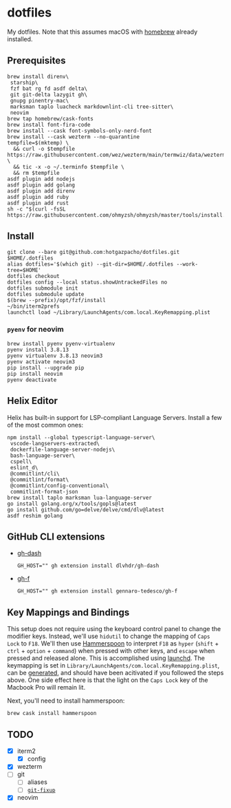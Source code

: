 # dotfiles

My dotfiles. Note that this assumes macOS with [homebrew](https://brew.sh)
already installed.

## Prerequisites

```console
brew install direnv\
 starship\
 fzf bat rg fd asdf delta\
 git git-delta lazygit gh\
 gnupg pinentry-mac\
 marksman taplo luacheck markdownlint-cli tree-sitter\
 neovim
brew tap homebrew/cask-fonts
brew install font-fira-code
brew install --cask font-symbols-only-nerd-font
brew install --cask wezterm --no-quarantine
tempfile=$(mktemp) \
  && curl -o $tempfile https://raw.githubusercontent.com/wez/wezterm/main/termwiz/data/wezterm.terminfo \
  && tic -x -o ~/.terminfo $tempfile \
  && rm $tempfile
asdf plugin add nodejs
asdf plugin add golang
asdf plugin add direnv
asdf plugin add ruby
asdf plugin add rust
sh -c "$(curl -fsSL https://raw.githubusercontent.com/ohmyzsh/ohmyzsh/master/tools/install.sh)"
```

## Install

```console
git clone --bare git@github.com:hotgazpacho/dotfiles.git $HOME/.dotfiles
alias dotfiles='$(which git) --git-dir=$HOME/.dotfiles --work-tree=$HOME'
dotfiles checkout
dotfiles config --local status.showUntrackedFiles no
dotfiles submodule init
dotfiles submodule update
$(brew --prefix)/opt/fzf/install
~/bin/iterm2prefs
launchctl load ~/Library/LaunchAgents/com.local.KeyRemapping.plist
```

### `pyenv` for neovim

```console
brew install pyenv pyenv-virtualenv
pyenv install 3.8.13
pyenv virtualenv 3.8.13 neovim3
pyenv activate neovim3
pip install --upgrade pip
pip install neovim
pyenv deactivate
```

## Helix Editor

Helix has built-in support for LSP-compliant Language Servers. Install a few of
the most common ones:

```console
npm install --global typescript-language-server\
 vscode-langservers-extracted\
 dockerfile-language-server-nodejs\
 bash-language-server\
 cspell\
 eslint_d\
 @commitlint/cli\
 @commitlint/format\
 @commitlint/config-conventional\
 commitlint-format-json
brew install taplo marksman lua-language-server
go install golang.org/x/tools/gopls@latest
go install github.com/go=delve/delve/cmd/dlv@latest
asdf reshim golang
```

## GitHub CLI extensions

- [gh-dash](https://github.com/dlvhdr/gh-dash)
  ```console
  GH_HOST="" gh extension install dlvhdr/gh-dash
  ```
- [gh-f](https://github.com/gennaro-tedesco/gh-f)
  ```console
  GH_HOST="" gh extension install gennaro-tedesco/gh-f
  ```

## Key Mappings and Bindings

This setup does not require using the keyboard control panel to change the
modifier keys. Instead, we'll use `hidutil` to change the mapping of `Caps Lock`
to `F18`. We'll then use [Hammerspoon](https://hammerspoon.org) to interpret
`F18` as `hyper` (`shift` + `ctrl` + `option` + `command`) when pressed with
other keys, and `escape` when pressed and released alone. This is accomplished
using [launchd](https://www.launchd.info).
The keymapping is set in `Library/LaunchAgents/com.local.KeyRemapping.plist`,
can be [generated](https://hidutil-generator.netlify.app), and should have been
acitivated if you followed the steps above. One side effect here is that the
light on the `Caps Lock` key of the Macbook Pro will remain lit.

Next, you'll need to install hammerspoon:

```console
brew cask install hammerspoon
```

## TODO

- [x] iterm2
  - [x] config
- [x] wezterm
- [ ] git
  - [ ] aliases
  - [ ] [`git-fixup`](https://github.com/keis/git-fixup)
- [x] neovim

